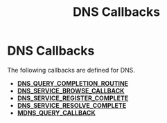 ﻿---
title: DNS Callbacks
description: DNS Callbacks
ms.assetid: 0564A588-F372-483E-AC12-9B8E834ECCFF
ms.topic: article
ms.date: 04/19/2019
ms.custom: 19H1
---

# DNS Callbacks

The following callbacks are defined for DNS.

- [**DNS_QUERY_COMPLETION_ROUTINE**](/windows/desktop/api/Windns/nc-windns-dns_query_completion_routine)
- [**DNS_SERVICE_BROWSE_CALLBACK**](/windows/desktop/api/Windns/nc-windns-dns_service_browse_callback)
- [**DNS_SERVICE_REGISTER_COMPLETE**](/windows/desktop/api/Windns/nc-windns-dns_service_register_complete)
- [**DNS_SERVICE_RESOLVE_COMPLETE**](/windows/desktop/api/Windns/nc-windns-dns_service_resolve_complete)
- [**MDNS_QUERY_CALLBACK**](/windows/desktop/api/Windns/nc-windns-mdns_query_callback)
